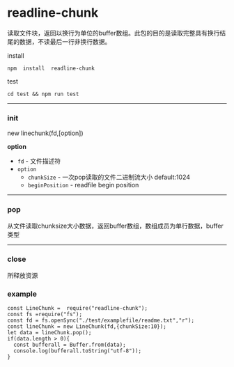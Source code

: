 <!--
 * @Author: your name
 * @Date: 2020-05-12 10:53:10
 * @LastEditTime: 2020-05-13 11:30:17
 * @LastEditors: Please set LastEditors
 * @Description: In User Settings Edit
 * @FilePath: \readline-chunk\README.md
 -->
# readline-chunk
读取文件块，返回以换行为单位的buffer数组。此包的目的是读取完整具有换行结尾的数据，不读最后一行非换行数据。


install 

`npm  install  readline-chunk`

test 

`cd test && npm run test`


-----------------------------------
### init
new linechunk(fd,[option])  

**option**

* `fd` - 文件描述符
* `option` 
   * `chunkSize` - 一次pop读取的文件二进制流大小  default:1024
   * `beginPosition` - readfile begin position 

----------------

### pop
从文件读取chunksize大小数据，返回buffer数组，数组成员为单行数据，buffer类型

-----------------  

### close
所释放资源

### example
```
const LineChunk =  require("readline-chunk");
const fs =require("fs");
const fd = fs.openSync("./test/examplefile/readme.txt","r"); 
const lineChunk = new LineChunk(fd,{chunkSize:10});
let data = lineChunk.pop(); 
if(data.length > 0){
  const bufferall = Buffer.from(data);
  console.log(bufferall.toString("utf-8"));
}

```